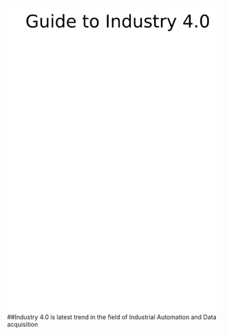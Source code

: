 ![Title Image](/images/title.png)
##Industry 4.0 is latest trend in the field of Industrial Automation and Data acquisition